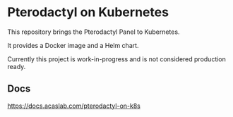 # Pterodactyl on Kubernetes

This repository brings the Pterodactyl Panel to Kubernetes.

It provides a Docker image and a Helm chart.

Currently this project is work-in-progress and is not considered production ready.

## Docs

https://docs.acaslab.com/pterodactyl-on-k8s
